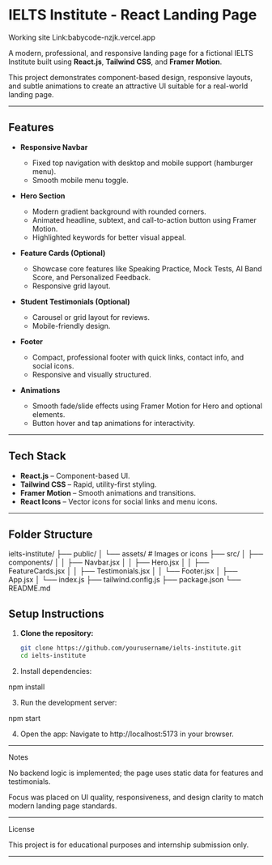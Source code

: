 # IELTS Institute - React Landing Page

Working site Link:babycode-nzjk.vercel.app

A modern, professional, and responsive landing page for a fictional IELTS Institute built using **React.js**, **Tailwind CSS**, and **Framer Motion**.  

This project demonstrates component-based design, responsive layouts, and subtle animations to create an attractive UI suitable for a real-world landing page.

---

## Features

- **Responsive Navbar**  
  - Fixed top navigation with desktop and mobile support (hamburger menu).  
  - Smooth mobile menu toggle.

- **Hero Section**  
  - Modern gradient background with rounded corners.  
  - Animated headline, subtext, and call-to-action button using Framer Motion.  
  - Highlighted keywords for better visual appeal.

- **Feature Cards (Optional)**  
  - Showcase core features like Speaking Practice, Mock Tests, AI Band Score, and Personalized Feedback.  
  - Responsive grid layout.

- **Student Testimonials (Optional)**  
  - Carousel or grid layout for reviews.  
  - Mobile-friendly design.

- **Footer**  
  - Compact, professional footer with quick links, contact info, and social icons.  
  - Responsive and visually structured.

- **Animations**  
  - Smooth fade/slide effects using Framer Motion for Hero and optional elements.  
  - Button hover and tap animations for interactivity.

---

## Tech Stack

- **React.js** – Component-based UI.  
- **Tailwind CSS** – Rapid, utility-first styling.  
- **Framer Motion** – Smooth animations and transitions.  
- **React Icons** – Vector icons for social links and menu icons.

---

## Folder Structure

ielts-institute/ ├── public/ │   └── assets/               # Images or icons ├── src/ │   ├── components/ │   │   ├── Navbar.jsx │   │   ├── Hero.jsx │   │   ├── FeatureCards.jsx │   │   ├── Testimonials.jsx │   │   └── Footer.jsx │   ├── App.jsx │   └── index.js ├── tailwind.config.js ├── package.json └── README.md

## Setup Instructions

1. **Clone the repository:**
   ```bash
   git clone https://github.com/yourusername/ielts-institute.git
   cd ielts-institute

2. Install dependencies:

npm install


3. Run the development server:

npm start


4. Open the app: Navigate to http://localhost:5173 in your browser.




---


Notes

No backend logic is implemented; the page uses static data for features and testimonials.

Focus was placed on UI quality, responsiveness, and design clarity to match modern landing page standards.



---

License

This project is for educational purposes and internship submission only.

---